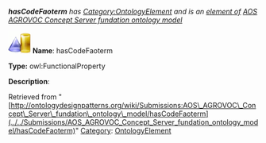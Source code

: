 ___hasCodeFaoterm__ has [Category:OntologyElement](../../Category/OntologyElement "Category:OntologyElement") and is an [element of](../../Property/ElementOf "Property:ElementOf") [AOS AGROVOC Concept Server fundation ontology model](../../Submissions/AOS_AGROVOC_Concept_Server_fundation_ontology_model "Submissions:AOS AGROVOC Concept Server fundation ontology model")_


  




[![ObjectProperty](../../images/thumb/c/c3/ObjectProperty.gif/45px-ObjectProperty.gif)](../../Image/ObjectProperty.gif "ObjectProperty")
__Name__: hasCodeFaoterm 


__Type:__ owl:FunctionalProperty 


__Description__: 





Retrieved from "[http://ontologydesignpatterns.org/wiki/Submissions:AOS\_AGROVOC\_Concept\_Server\_fundation\_ontology\_model/hasCodeFaoterm](../../Submissions/AOS_AGROVOC_Concept_Server_fundation_ontology_model/hasCodeFaoterm)"
 [Category](http://ontologydesignpatterns.org/wiki/Special:Categories "Special:Categories"): [OntologyElement](../../Category/OntologyElement "Category:OntologyElement")